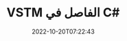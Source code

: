 ---
############################# Static ############################
layout: "auto-gen-merger"
date: 2022-10-20T07:22:43
draft: false
otherformats: epub html mht mhtml odp ods odt one otp ott pdf pps ppsx ppt pptx rtf

############################# Head ############################
head_title: "تقسيم VSTM إلى ملفات متعددة في C#"
head_description: "قم بتقسيم ملف واحد VSTM إلى عدة ملفات بناءً على أرقام الصفحات وفواصل الصفحات والصفحات الزوجية أو الفردية باستخدام واجهة برمجة التطبيقات لدمج المستندات."

############################# Header ############################
title: "VSTM الفاصل في C#"
description: "قسِّم VSTM ببضعة أسطر من كود .NET."
bg_image: "https://cms.admin.containerize.com/templates/aspose/App_Themes/V3/images/bg/header1.png"
bg_overlay: false
button:
    enable: true
    icon: "fas fa-arrow-down"
    label: "تحميل النسخة التجريبية المجانية"
    link: "https://downloads.groupdocs.com/merger/net"

############################# SubMenu ############################
submenu:
    enable: true

    left:
        img_alt: "GroupDocs.Merger for .NET"
        image: "https://cms.admin.containerize.com/templates/groupdocs/images/product-logos/90x90-noborder/groupdocs-merger-net.png"
        product: "GroupDocs.Merger"
        platform: ".NET"

    middle:
        button:

            # button loop
            - link: "https://apireference.groupdocs.com/merger/net"
              text: "مرجع API"

            # button loop
            - link: "https://github.com/groupdocs-merger"
              text: "أمثلة التعليمات البرمجية"

            # button loop
            - link: "https://products.groupdocs.app/merger/family"
              text: "العروض التوضيحية الحية"

            # button loop
            - link: "https://purchase.groupdocs.com/pricing/merger/net"
              text: "التسعير"

    right:
        link_download: "https://downloads.groupdocs.com/merger"
        link_learn: "https://docs.groupdocs.com/merger/net"
        link_buy: "https://purchase.groupdocs.com"

############################# About ############################
about:
    enable: true
    title: "حول واجهة برمجة تطبيقات GroupDocs.Merger for .NET"
    content: |
        تقدم مكتبة [GroupDocs.Merger for .NET](/ar/merger/net/) حلاً بسيطًا للدمج والتقسيم بأمان بين مجموعة كبيرة من تنسيقات المستندات بما في ذلك PDF و Microsoft Office (Word و Excel و PowerPoint و OneNote) و OpenDocument و HTML والصور وغيرها الكثير داخل تطبيقات .NET. من خلال إضافة بضعة أسطر فقط من التعليمات البرمجية ، قم بتنفيذ العديد من عمليات المستندات مثل نقل أو إزالة أو تدوير أو تبديل أو استخراج أو تغيير اتجاه الصفحات داخل المستندات. تدعم المستندات التي تدمج API أيضًا معاينة صفحات المستند كصورة لتحليل بنية المستند وتنسيقه ومحتواه على الصفحة.
        
        GroupDocs.Merger API هو الخيار الصحيح لحلول الشركات التي تحتاج إلى ميزات تقسيم الملفات. يتم دعم واجهات برمجة التطبيقات هذه بشكل جيد على جميع أنظمة التشغيل والأنظمة الأساسية بما في ذلك .NET Framework, .NET Standard, .NET Core, Mono.

############################# Steps ############################
steps:
    enable: true
    title_left: "تقسيم صفحات الملفات VSTM في .NET"
    content_left: |
        يسهّل [GroupDocs.Merger for .NET](/ar/merger/net/) على مطوري C# تقسيم ملف واحد VSTM إلى عدة ملفات ناتجة عن طريق تنفيذ بضع خطوات سهلة.
        
        * تهيئة **SplitOptions** بتنسيق مسار ملفات الإخراج.
        * قم بإنشاء مثيل جديد من **Merger** وتمرير مسار مستند المصدر كمعامل مُنشئ.
        * استدعاء **Split** ومرر **SplitOptions** ** لحفظ المستندات الناتجة.

    title_right: "متطلبات النظام"
    content_right: |
        يتم دعم واجهات برمجة تطبيقات GroupDocs.Merger for .NET على جميع الأنظمة الأساسية وأنظمة التشغيل الرئيسية. قبل تنفيذ الكود أدناه ، يرجى التأكد من تثبيت المتطلبات الأساسية التالية على نظامك.

        * أنظمة التشغيل: مايكروسوفت ويندوز ، لينوكس ، ماك
        * بيئات التطوير: Visual Studio, Xamarin, MonoDevelop
        * إطار أعمال: .NET Framework, .NET Standard, .NET Core, Mono
        * تنزيل أحدث إصدار من GroupDocs.Merger for .NET من [NuGet](https://www.nuget.org/packages/groupdocs.merger)
         
    code: |
     {{% merger/additional-styles %}}
     {{< merger/code-merger title="كيفية تقسيم ملفات VSTM باستخدام كود مثال C#">}}

        ```csharp    
        // انقسام الملف VSTM باستخدام GroupDocs.Merger API
        string filePath = "input.vstm";
        string filePathOut = "output.vstm";

        // تهيئة فئة SplitOptions بتنسيق مسار ملفات الإخراج
        SplitOptions splitOptions = new SplitOptions(filePathOut, new int[] { 3, 6, 8 });

        // إنشاء دمج مع مستند الإدخال VSTM
        using (Merger merger = new Merger(filePath))
          {
            // استدعاء طريقة Split وتمرير كائن SplitOptions لحفظ المستندات الناتجة
            merger.Split(splitOptions);
          }
        ```
     {{< /merger/code-merger >}}

############################# Demos ############################
demos:
    enable: true
    title: "العروض التوضيحية المباشرة - تقسيم الملف VSTM عبر الإنترنت"
    content: |
       قسّم الملف VSTM الآن من خلال زيارة موقع ويب [GroupDocs.Merger Live Demos](https://products.groupdocs.app/splitter/vstm).
       يحتوي العرض التوضيحي المباشر على الفوائد التالية.
        
############################# About Formats ############################
about_formats:
    enable: true

############################# More Formats ############################
more_formats:
    enable: true
    title: "انقسام ملف التنسيقات الأخرى"
    content: |
        .NET دمج المستندات وتقسيم واجهة برمجة التطبيقات لتنسيقات الملفات والصور. قسّم بعض تنسيقات الملفات الشائعة كما هو مذكور أدناه.

############################# Back to top ###############################
back_to_top:
    enable: true
---